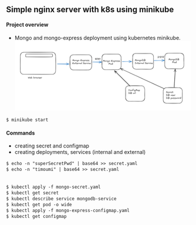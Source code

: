 ## Simple nginx server with k8s using minikube
#### Project overview  

- Mongo and mongo-express deployment using kubernetes minikube.
![Image](Images/arch.png)
```
$ minikube start
```
#### Commands
- creating secret and configmap
- creating deployments, services (internal and external) 

```
$ echo -n "superSecretPwd" | base64 >> secret.yaml
$ echo -n "timoumi" | base64 >> secret.yaml


$ kubectl apply -f mongo-secret.yaml
$ kubectl get secret
$ kubectl describe service mongodb-service
$ kubectl get pod -o wide 
$ kubectl apply -f mongo-express-configmap.yaml
$ kubectl get configmap
```


